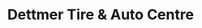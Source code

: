 ---
title: "Dettmer Tire & Auto Centre"
url: /guelph/dettmer-tire-and-auto-centre/
shop: car repair
---